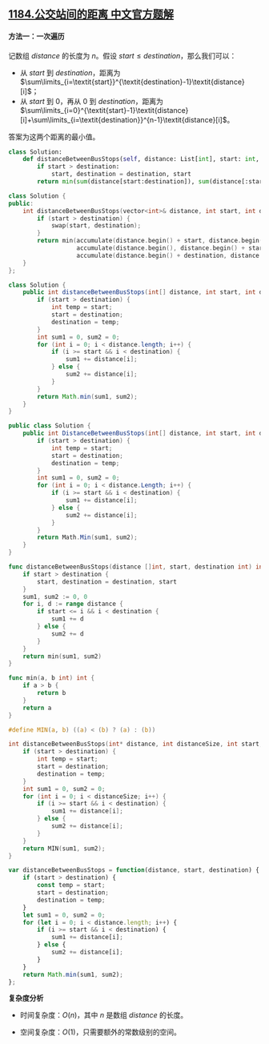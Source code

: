 ## [1184.公交站间的距离 中文官方题解](https://leetcode.cn/problems/distance-between-bus-stops/solutions/100000/gong-jiao-zhan-jian-de-ju-chi-by-leetcod-o737)
#### 方法一：一次遍历

记数组 $\textit{distance}$ 的长度为 $n$。假设 $\textit{start} \le \textit{destination}$，那么我们可以：

- 从 $\textit{start}$ 到 $\textit{destination}$，距离为 $\sum\limits_{i=\textit{start}}^{\textit{destination}-1}\textit{distance}[i]$；
- 从 $\textit{start}$ 到 $0$，再从 $0$ 到 $\textit{destination}$，距离为 $\sum\limits_{i=0}^{\textit{start}-1}\textit{distance}[i]+\sum\limits_{i=\textit{destination}}^{n-1}\textit{distance}[i]$。

答案为这两个距离的最小值。

```Python [sol1-Python3]
class Solution:
    def distanceBetweenBusStops(self, distance: List[int], start: int, destination: int) -> int:
        if start > destination:
            start, destination = destination, start
        return min(sum(distance[start:destination]), sum(distance[:start]) + sum(distance[destination:]))
```

```C++ [sol1-C++]
class Solution {
public:
    int distanceBetweenBusStops(vector<int>& distance, int start, int destination) {
        if (start > destination) {
            swap(start, destination);
        }
        return min(accumulate(distance.begin() + start, distance.begin() + destination, 0),
                   accumulate(distance.begin(), distance.begin() + start, 0) +
                   accumulate(distance.begin() + destination, distance.end(), 0));
    }
};
```

```Java [sol1-Java]
class Solution {
    public int distanceBetweenBusStops(int[] distance, int start, int destination) {
        if (start > destination) {
            int temp = start;
            start = destination;
            destination = temp;
        }
        int sum1 = 0, sum2 = 0;
        for (int i = 0; i < distance.length; i++) {
            if (i >= start && i < destination) {
                sum1 += distance[i];
            } else {
                sum2 += distance[i];
            }
        }
        return Math.min(sum1, sum2);
    }
}
```

```C# [sol1-C#]
public class Solution {
    public int DistanceBetweenBusStops(int[] distance, int start, int destination) {
        if (start > destination) {
            int temp = start;
            start = destination;
            destination = temp;
        }
        int sum1 = 0, sum2 = 0;
        for (int i = 0; i < distance.Length; i++) {
            if (i >= start && i < destination) {
                sum1 += distance[i];
            } else {
                sum2 += distance[i];
            }
        }
        return Math.Min(sum1, sum2);
    }
}
```

```go [sol1-Golang]
func distanceBetweenBusStops(distance []int, start, destination int) int {
    if start > destination {
        start, destination = destination, start
    }
    sum1, sum2 := 0, 0
    for i, d := range distance {
        if start <= i && i < destination {
            sum1 += d
        } else {
            sum2 += d
        }
    }
    return min(sum1, sum2)
}

func min(a, b int) int {
    if a > b {
        return b
    }
    return a
}
```

```C [sol1-C]
#define MIN(a, b) ((a) < (b) ? (a) : (b))

int distanceBetweenBusStops(int* distance, int distanceSize, int start, int destination){
    if (start > destination) {
        int temp = start;
        start = destination;
        destination = temp;
    }
    int sum1 = 0, sum2 = 0;
    for (int i = 0; i < distanceSize; i++) {
        if (i >= start && i < destination) {
            sum1 += distance[i];
        } else {
            sum2 += distance[i];
        }
    }
    return MIN(sum1, sum2);
}
```

```JavaScript [sol1-JavaScript]
var distanceBetweenBusStops = function(distance, start, destination) {
    if (start > destination) {
        const temp = start;
        start = destination;
        destination = temp;
    }
    let sum1 = 0, sum2 = 0;
    for (let i = 0; i < distance.length; i++) {
        if (i >= start && i < destination) {
            sum1 += distance[i];
        } else {
            sum2 += distance[i];
        }
    }
    return Math.min(sum1, sum2);
};
```

**复杂度分析**

- 时间复杂度：$O(n)$，其中 $n$ 是数组 $\textit{distance}$ 的长度。

- 空间复杂度：$O(1)$，只需要额外的常数级别的空间。
